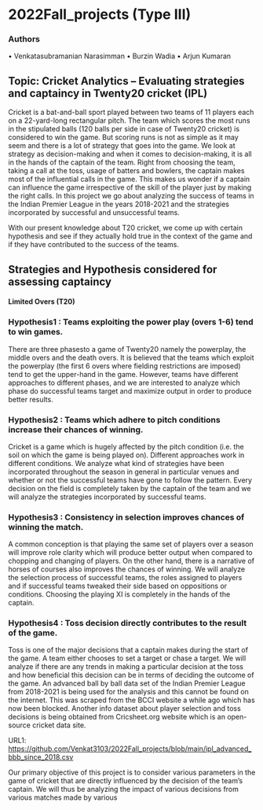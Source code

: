 # 2022Fall_projects (Type III)

### Authors

• Venkatasubramanian Narasimman
• Burzin Wadia
• Arjun Kumaran

## Topic: Cricket Analytics – Evaluating strategies and captaincy in Twenty20 cricket (IPL)

Cricket is a bat-and-ball sport played between two teams of 11 players each on a 22-yard-long 
rectangular pitch. The team which scores the most runs in the stipulated balls (120 balls per 
side in case of Twenty20 cricket) is considered to win the game. But scoring runs is not as 
simple as it may seem and there is a lot of strategy that goes into the game. We look at 
strategy as decision-making and when it comes to decision-making, it is all in the hands of the 
captain of the team. Right from choosing the team, taking a call at the toss, usage of batters 
and bowlers, the captain makes most of the influential calls in the game. This makes us 
wonder if a captain can influence the game irrespective of the skill of the player just by making
the right calls. In this project we go about analyzing the success of teams in the Indian Premier 
League in the years 2018-2021 and the strategies incorporated by successful and unsuccessful 
teams.

With our present knowledge about T20 cricket, we come up with certain hypothesis and see 
if they actually hold true in the context of the game and if they have contributed to the success 
of the teams.

## Strategies and Hypothesis considered for assessing captaincy 

#### Limited Overs (T20)

### Hypothesis1 : Teams exploiting the power play (overs 1-6) tend to win games.
There are three phasesto a game of Twenty20 namely the powerplay, the middle 
overs and the death overs. It is believed that the teams which exploit the 
powerplay (the first 6 overs where fielding restrictions are imposed) tend to get 
the upper-hand in the game. However, teams have different approaches to 
different phases, and we are interested to analyze which phase do successful
teams target and maximize output in order to produce better results.

### Hypothesis2 : Teams which adhere to pitch conditions increase their chances of winning.
Cricket is a game which is hugely affected by the pitch condition (i.e. the soil on 
which the game is being played on). Different approaches work in different 
conditions. We analyze what kind of strategies have been incorporated 
throughout the season in general in particular venues and whether or not the 
successful teams have gone to follow the pattern. Every decision on the field is 
completely taken by the captain of the team and we will analyze the strategies 
incorporated by successful teams.

### Hypothesis3 : Consistency in selection improves chances of winning the match.
A common conception is that playing the same set of players over a season will 
improve role clarity which will produce better output when compared to 
chopping and changing of players. On the other hand, there is a narrative of 
horses of courses also improves the chances of winning. We will analyze the 
selection process of successful teams, the roles assigned to players and if 
successful teams tweaked their side based on oppositions or conditions. Choosing 
the playing XI is completely in the hands of the captain.

### Hypothesis4 : Toss decision directly contributes to the result of the game.
Toss is one of the major decisions that a captain makes during the start of the 
game. A team either chooses to set a target or chase a target. We will analyze if 
there are any trends in making a particular decision at the toss and how beneficial
this decision can be in terms of deciding the outcome of the game.
An advanced ball by ball data set of the Indian Premier League from 2018-2021 is being used for 
the analysis and this cannot be found on the internet. This was scraped from the BCCI website a 
while ago which has now been blocked. Another info dataset about player selection and toss 
decisions is being obtained from Cricsheet.org website which is an open-source cricket data site.

URL1: https://github.com/Venkat3103/2022Fall_projects/blob/main/ipl_advanced_bbb_since_2018.csv


Our primary objective of this project is to consider various parameters in the game of cricket that 
are directly influenced by the decision of the team’s captain. We will thus be analyzing the impact 
of various decisions from various matches made by various

